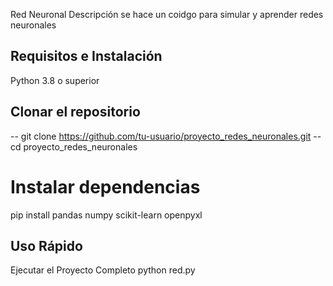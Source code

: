 Red Neuronal
Descripción
se hace un coidgo para simular y aprender redes neuronales

## Requisitos e Instalación
Python 3.8 o superior

## Clonar el repositorio
-- git clone https://github.com/tu-usuario/proyecto_redes_neuronales.git
-- cd proyecto_redes_neuronales

# Instalar dependencias
pip install pandas numpy scikit-learn openpyxl
## Uso Rápido
Ejecutar el Proyecto Completo
python red.py
